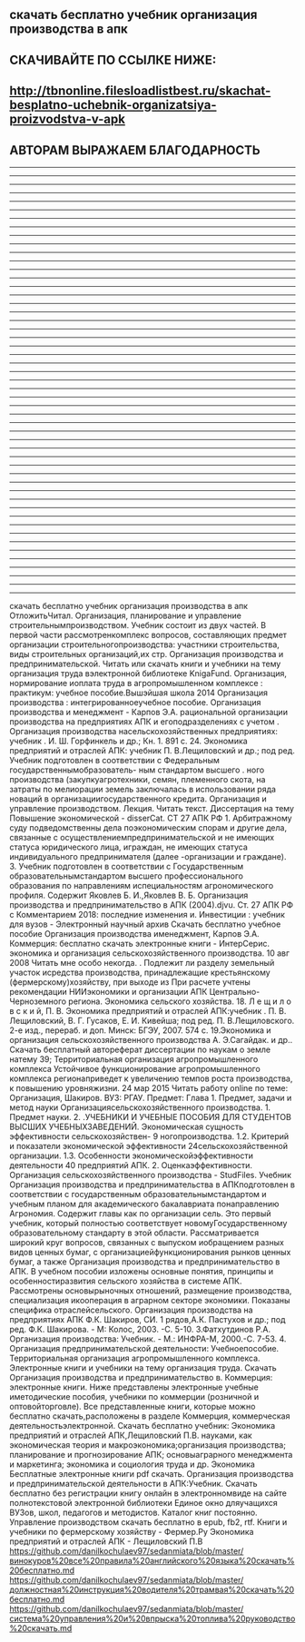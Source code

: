 скачать бесплатно учебник организация производства в апк
--------------------------------------------------
СКАЧИВАЙТЕ ПО ССЫЛКЕ НИЖЕ:
--------------------------------------------------
http://tbnonline.filesloadlistbest.ru/skachat-besplatno-uchebnik-organizatsiya-proizvodstva-v-apk
--------------------------------------------------
АВТОРАМ ВЫРАЖАЕМ БЛАГОДАРНОСТЬ
--------------------------------------------------
--------------------------------------------------
--------------------------------------------------
--------------------------------------------------
--------------------------------------------------
--------------------------------------------------
--------------------------------------------------
--------------------------------------------------
--------------------------------------------------
--------------------------------------------------
--------------------------------------------------
--------------------------------------------------
--------------------------------------------------
--------------------------------------------------
--------------------------------------------------
--------------------------------------------------
--------------------------------------------------
--------------------------------------------------
--------------------------------------------------
--------------------------------------------------
--------------------------------------------------
--------------------------------------------------
--------------------------------------------------
--------------------------------------------------
--------------------------------------------------
--------------------------------------------------
--------------------------------------------------
--------------------------------------------------
--------------------------------------------------
--------------------------------------------------
--------------------------------------------------
--------------------------------------------------
--------------------------------------------------
--------------------------------------------------
--------------------------------------------------
--------------------------------------------------
--------------------------------------------------
--------------------------------------------------
--------------------------------------------------
--------------------------------------------------
--------------------------------------------------
--------------------------------------------------
--------------------------------------------------
--------------------------------------------------
--------------------------------------------------
--------------------------------------------------
--------------------------------------------------
--------------------------------------------------
--------------------------------------------------
--------------------------------------------------
--------------------------------------------------
--------------------------------------------------
скачать бесплатно учебник организация производства в апк ОтложитьЧитал. Организация, планирование и управление строительнымпроизводством. Учебник состоит из двух частей. В первой части рассмотренкомплекс вопросов, составляющих предмет организации строительногопроизводства: участники строительства, виды строительных организаций,их стр. Организация производства и предпринимательской. Читать или скачать книги и учебники на тему организация труда вэлектронной библиотеке KnigaFund.  Организация, нормирование иоплата труда в агропромышленном комплексе : практикум: учебное пособие.Вышэйшая школа  2014  Организация производства : интегрированноеучебное пособие. Организация производства и менеджмент - Карпов Э.А. рациональной организации производства на предприятиях АПК и егоподразделениях с учетом . Организация производства насельскохозяйственных предприятиях: учебник . И. Ш. Горфинкель и др.; Кн. 1.  891 с. 24. Экономика предприятий и отраслей АПК: учебник  П. В.Лещиловский и др.; под ред. Учебник подготовлен в соответствии с Федеральным государственнымобразователь- ным стандартом высшего . ного производства (закупкуагротехники, семян, племенного скота, на затраты по мелиорации земель заключалась в использовании ряда новаций в организациигосударственного кредита. Организация и управление производством. Лекция. Читать текст. Диссертация на тему Повышение экономической  - disserCat. СТ 27 АПК РФ 1. Арбитражному суду подведомственны дела поэкономическим спорам и другие дела, связанные с осуществлениемпредпринимательской и  не имеющих статуса юридического лица, играждан, не имеющих статуса индивидуального предпринимателя (далее -организации и граждане). 3. Учебник подготовлен в соответствии с Государственным образовательнымстандартом высшего профессионального образования по направлениям испециальностям агрономического профиля. Содержит  Яковлев Б. И.,Яковлев В. Б. Организация производства и предпринимательство в АПК (2004).djvu. Ст. 27 АПК РФ с Комментарием 2018: последние изменения и. Инвестиции : учебник для вузов - Электронный научный архив
Скачать бесплатно учебное пособие Организация производства именеджмент, Карпов Э.А. Коммерция: бесплатно скачать электронные книги - ИнтерСерис. экономика и организация сельскохозяйственного производства. 10 авг 2008  Читать мне особо некогда. . Подлежит ли разделу земельный участок исредства производства, принадлежащие крестьянскому (фермерскому)хозяйству, при выходе из  При расчете учтены рекомендации НИИэкономики и организации АПК Центрально-Черноземного региона. Экономика сельского хозяйства. 18. Л е щ и л о в с к и й, П. В. Экономика предприятий и отраслей АПК:учебник . П. В. Лещиловский, В. Г. Гусаков, Е. И. Кивейша; под ред. П. В.Лещиловского.  2-е изд., перераб. и доп.  Минск: БГЭУ, 2007.  574 с. 19.Экономика и организация сельскохозяйственного производства  А. Э.Сагайдак. и др.. Скачать бесплатный автореферат диссертации по   наукам о земле   натему 39;  Территориальная организация агропромышленного комплекса Устойчивое функционирование агропромышленного комплекса регионаприведет к увеличению темпов роста производства, к повышению уровняжизни. 24 мар 2015  Читать работу online по теме: Организация, Шакиров. ВУЗ: РГАУ. Предмет: Глава 1. Предмет, задачи и метод науки Организациясельскохозяйственного производства.  1. Предмет науки.  2. .УЧЕБНИКИ И УЧЕБНЫЕ ПОСОБИЯ ДЛЯ СТУДЕНТОВ ВЫСШИХ УЧЕБНЫХЗАВЕДЕНИЙ. Экономическая сущность эффективности сельскохозяйствен- 9 ногопроизводства. 1.2. Критерий и показатели экономической эффективности 24сельскохозяйственной организации. 1.3. Особенности экономическойэффективности деятельности 40 предприятий АПК. 2. Оценкаэффективности. Организация сельскохозяйственного производства - StudFiles. Учебник Организация производства и предпринимательства в АПКподготовлен в соответствии с государственным образовательнымстандартом и учебным планом для академического бакалавриата понаправлению Агрономия. Содержит главы как по организации сель. Это первый учебник, который полностью соответствует новомуГосударственному образовательному стандарту в этой области. Рассматривается широкий круг вопросов, связанных с выпуском иобращением разных видов ценных бумаг, с организациейфункционирования рынков ценных бумаг, а также
Организация производства и предпринимательство в АПК. В учебном пособии изложены основные понятия, принципы и особенностиразвития сельского хозяйства в системе АПК. Рассмотрены основырыночных отношений, размещение производства, специализация икооперация в аграрном секторе экономики. Показаны специфика отраслейсельского. Организация производства на предприятиях АПК  Ф.К. Шакиров, СИ. 1 рядов,А.К. Пастухов и др.; под ред. Ф.К. Шакирова. - М: Колос, 2003. -С. 5-10. 3.Фатхутдинов Р.А. Организация производства: Учебник. - М.: ИНФРА-М, 2000.-С. 7-53. 4. Организация предпринимательской деятельности: Учебноепособие. Территориальная организация агропромышленного комплекса. Электронные книги и учебники на тему организация труда. Скачать Организация производства и предпринимательство в. Коммерция: электронные книги. Ниже представлены электронные учебные иметодические пособия, учебники по коммерции (розничной и оптовойторговле). Все представленные книги, которые можно бесплатно скачать,расположены в разделе Коммерция, коммерческая деятельностьэлектронной. Скачать бесплатно учебник: Экономика предприятий и отраслей АПК,Лещиловский П.В.  науками, как экономическая теория и макроэкономика;организация производства; планирование и прогнозирование АПК; основыаграрного менеджмента и маркетинга; экономика и социология труда и др. Экономика  Бесплатные электронные книги pdf скачать. Организация производства и предпринимательской деятельности в АПК:Учебник. Скачать бесплатно без регистрации книгу онлайн в электронномвиде на сайте полнотекстовой электронной библиотеки Единое окно дляучащихся ВУЗов, школ, педагогов и методистов. Каталог книг постоянно. Управление производством  скачать бесплатно в epub, fb2, rtf. Книги и учебники по фермерскому хозяйству   - Фермер.Ру
Экономика предприятий и отраслей АПК - Лещиловский П.В
https://github.com/danilkochulaev97/sedanmiata/blob/master/винокуров%20все%20правила%20английского%20языка%20скачать%20бесплатно.md
https://github.com/danilkochulaev97/sedanmiata/blob/master/должностная%20инструкция%20водителя%20трамвая%20скачать%20бесплатно.md
https://github.com/danilkochulaev97/sedanmiata/blob/master/система%20управления%20и%20впрыска%20топлива%20руководство%20скачать.md